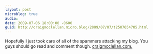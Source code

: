 ```yaml
---
layout: post
microblog: true
audio: 
date: 2009-07-06 18:00:00 -0600
guid: http://craigmcclellan.micro.blog/2009/07/07/t2507654705.html
---
```

Hopefully I just took care of all of the spammers attacking my blog. You guys should go read and comment though. [craigmcclellan.com.](http://craigmcclellan.com.)
